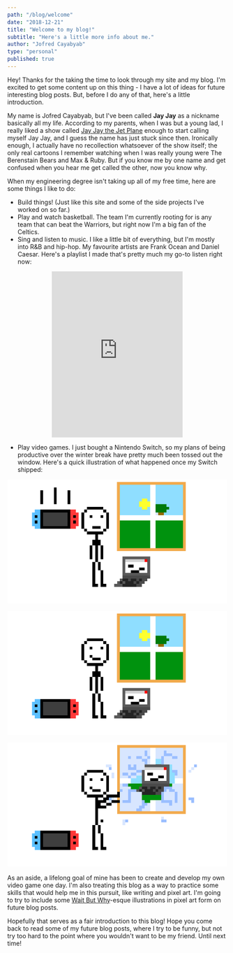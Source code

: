 ```yaml
---
path: "/blog/welcome"
date: "2018-12-21"
title: "Welcome to my blog!"
subtitle: "Here's a little more info about me."
author: "Jofred Cayabyab"
type: "personal"
published: true
---
```


Hey! Thanks for the taking the time to look through my site and my blog. I'm excited to get some content up on this thing - I have a lot of ideas for future interesting blog posts. But, before I do any of that, here's a little introduction.

My name is Jofred Cayabyab, but I've been called **Jay Jay** as a nickname basically all my life. According to my parents, when I was but a young lad, I really liked a show called [Jay Jay the Jet Plane](https://en.wikipedia.org/wiki/Jay_Jay_the_Jet_Plane) enough to start calling myself Jay Jay, and I guess the name has just stuck since then. Ironically enough, I actually have no recollection whatsoever of the show itself; the only real cartoons I remember watching when I was really young were The Berenstain Bears and Max & Ruby. But if you know me by one name and get confused when you hear me get called the other, now you know why.

When my engineering degree isn't taking up all of my free time, here are some things I like to do:

- Build things! (Just like this site and some of the side projects I've worked on so far.)
- Play and watch basketball. The team I'm currently rooting for is any team that can beat the Warriors, but right now I'm a big fan of the Celtics.
- Sing and listen to music. I like a little bit of everything, but I'm mostly into R&B and hip-hop. My favourite artists are Frank Ocean and Daniel Caesar. Here's a playlist I made that's pretty much my go-to listen right now:

<div style="margin: 0 auto; display: flex; justify-content: center;">
<iframe src="https://open.spotify.com/embed/user/12181081327/playlist/65IpiSkJMjoSLbB52oHZo9" width="300" height="380" frameborder="0" allowtransparency="true" allow="encrypted-media"></iframe>
</div>

- Play video games. I just bought a Nintendo Switch, so my plans of being productive over the winter break have pretty much been tossed out the window. Here's a quick illustration of what happened once my Switch shipped:

![me getting my switch](./intro0.png)

![me reacting to getting my switch](./intro1.png)

![me devoting myself to my switch](./intro2.png)

As an aside, a lifelong goal of mine has been to create and develop my own video game one day. I'm also treating this blog as a way to practice some skills that would help me in this pursuit, like writing and pixel art. I'm going to try to include some [Wait But Why](https://waitbutwhy.com/)-esque illustrations in pixel art form on future blog posts.

Hopefully that serves as a fair introduction to this blog! Hope you come back to read some of my future blog posts, where I try to be funny, but not try too hard to the point where you wouldn't want to be my friend. Until next time!
